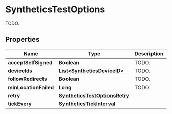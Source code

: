 

# SyntheticsTestOptions

TODO.
## Properties

Name | Type | Description | Notes
------------ | ------------- | ------------- | -------------
**acceptSelfSigned** | **Boolean** | TODO. |  [optional]
**deviceIds** | [**List&lt;SyntheticsDeviceID&gt;**](SyntheticsDeviceID.md) | TODO. |  [optional]
**followRedirects** | **Boolean** | TODO. |  [optional]
**minLocationFailed** | **Long** | TODO. |  [optional]
**retry** | [**SyntheticsTestOptionsRetry**](SyntheticsTestOptionsRetry.md) |  |  [optional]
**tickEvery** | [**SyntheticsTickInterval**](SyntheticsTickInterval.md) |  |  [optional]




